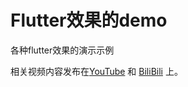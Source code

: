 # Flutter效果的demo

各种flutter效果的演示示例

相关视频内容发布在[YouTube](https://www.youtube.com/watch?v=lcKaL0r1Vks&list=PLks6vv4Yuo5MrGRkKBUv8vZFQy9wlZqBf) 和 [BiliBili](https://space.bilibili.com/558197115/channel/collectiondetail?sid=593027) 上。
